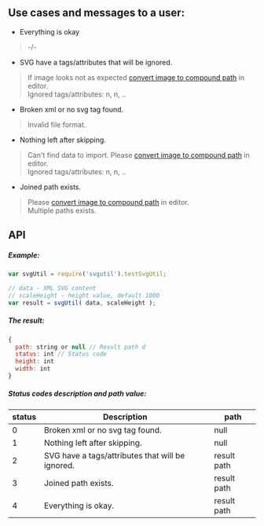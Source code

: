Use cases and messages to a user:
---
* Everything is okay

> -/-

* SVG have a tags/attributes that will be ignored.

> If image looks not as expected [convert image to compound path](https://github.com/fontello/fontello/wiki/How-to-use-custom-images#importing-svg-images) in editor.<br/>
> Ignored tags/attributes: n, n, ..

* Broken xml or no svg tag found.

> Invalid file format. <br/>

* Nothing left after skipping.

> Can't find data to import. Please [convert image to compound path](https://github.com/fontello/fontello/wiki/How-to-use-custom-images#importing-svg-images) in editor.<br/>
> Ignored tags/attributes: n, n, ..

* Joined path exists.

> Please [convert image to compound path](https://github.com/fontello/fontello/wiki/How-to-use-custom-images#importing-svg-images) in editor.<br/>
> Multiple paths exists. 

API
---
##### Example:
```javascript
var svgUtil = require('svgutil').testSvgUtil;

// data - XML SVG content
// scaleHeight - height value, default 1000
var result = svgUtil( data, scaleHeight );

```

##### The result:
```javascript
{
  path: string or null // Result path d
  status: int // Status code
  height: int 
  width: int
}
```

##### Status codes description and path value:
| status | Description                             | path  |
| ------ | --------------------------------------- | ------------- |
| 0      | Broken xml or no svg tag found.         | null
| 1      | Nothing left after skipping.            | null
| 2      | SVG have a tags/attributes that will be ignored. | result path
| 3      | Joined path exists.                              | result path
| 4      | Everything is okay.                              | result path

